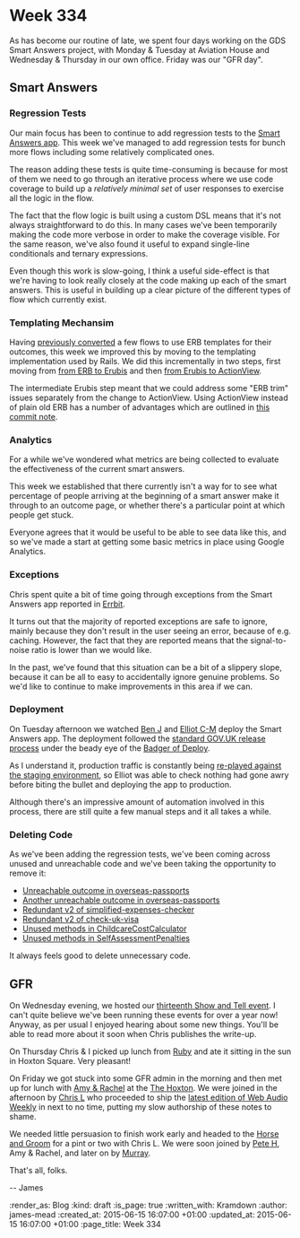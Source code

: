 Week 334
========

As has become our routine of late, we spent four days working on the GDS Smart Answers project, with Monday & Tuesday at Aviation House and Wednesday & Thursday in our own office. Friday was our "GFR day".

## Smart Answers

### Regression Tests

Our main focus has been to continue to add regression tests to the [Smart Answers app][]. This week we've managed to add regression tests for bunch more flows including some relatively complicated ones.

The reason adding these tests is quite time-consuming is because for most of them we need to go through an iterative process where we use code coverage to build up a *relatively minimal set* of user responses to exercise all the logic in the flow.

The fact that the flow logic is built using a custom DSL means that it's not always straightforward to do this. In many cases we've been temporarily making the code more verbose in order to make the coverage visible. For the same reason, we've also found it useful to expand single-line conditionals and ternary expressions.

Even though this work is slow-going, I think a useful side-effect is that we're having to look really closely at the code making up each of the smart answers. This is useful in building up a clear picture of the different types of flow which currently exist.

### Templating Mechansim

Having [previously converted][week-330-templating-mechanism] a few flows to use ERB templates for their outcomes, this week we improved this by moving to the templating implementation used by Rails. We did this incrementally in two steps, first moving from [from ERB to Erubis][erb-to-erubis-commit] and then [from Erubis to ActionView][erubis-to-action-view-commits].

The intermediate Erubis step meant that we could address some "ERB trim" issues separately from the change to ActionView. Using ActionView instead of plain old ERB has a number of advantages which are outlined in [this commit note][erubis-to-action-view-commit].

### Analytics

For a while we've wondered what metrics are being collected to evaluate the effectiveness of the current smart answers.

This week we established that there currently isn't a way for to see what percentage of people arriving at the beginning of a smart answer make it through to an outcome page, or whether there's a particular point at which people get stuck.

Everyone agrees that it would be useful to be able to see data like this, and so we've made a start at getting some basic metrics in place using Google Analytics.

### Exceptions

Chris spent quite a bit of time going through exceptions from the Smart Answers app reported in [Errbit][].

It turns out that the majority of reported exceptions are safe to ignore, mainly because they don't result in the user seeing an error, because of e.g. caching. However, the fact that they are reported means that the signal-to-noise ratio is lower than we would like.

In the past, we've found that this situation can be a bit of a slippery slope, because it can be all to easy to accidentally ignore genuine problems. So we'd like to continue to make improvements in this area if we can.

### Deployment

On Tuesday afternoon we watched [Ben J][] and [Elliot C-M][] deploy the Smart Answers app. The deployment followed the [standard GOV.UK release process][govuk-release-process] under the beady eye of the [Badger of Deploy][].

As I understand it, production traffic is constantly being [re-played against the staging environment][govuk-replay-production-traffic], so Elliot was able to check nothing had gone awry before biting the bullet and deploying the app to production.

Although there's an impressive amount of automation involved in this process, there are still quite a few manual steps and it all takes a while.

### Deleting Code

As we've been adding the regression tests, we've been coming across unused and unreachable code and we've been taking the opportunity to remove it:

* [Unreachable outcome in overseas-passports](https://github.com/alphagov/smart-answers/pull/1678)
* [Another unreachable outcome in overseas-passports](https://github.com/alphagov/smart-answers/pull/1694)
* [Redundant v2 of simplified-expenses-checker](https://github.com/alphagov/smart-answers/pull/1702)
* [Redundant v2 of check-uk-visa](https://github.com/alphagov/smart-answers/pull/1691)
* [Unused methods in ChildcareCostCalculator](https://github.com/alphagov/smart-answers/pull/1692)
* [Unused methods in SelfAssessmentPenalties](https://github.com/alphagov/smart-answers/pull/1703)

It always feels good to delete unnecessary code.

## GFR

On Wednesday evening, we hosted our [thirteenth Show and Tell event][show-and-tell-june]. I can't quite believe we've been running these events for over a year now! Anyway, as per usual I enjoyed hearing about some new things. You'll be able to read more about it soon when Chris publishes the write-up.

On Thursday Chris & I picked up lunch from [Ruby][] and ate it sitting in the sun in Hoxton Square. Very pleasant!

On Friday we got stuck into some GFR admin in the morning and then met up for lunch with [Amy & Rachel][hookline] at the [The Hoxton][]. We were joined in the afternoon by [Chris L][] who proceeded to ship the [latest edition of Web Audio Weekly][waw-39] in next to no time, putting my slow authorship of these notes to shame.

We needed little persuasion to finish work early and headed to the [Horse and Groom][] for a pint or two with Chris L. We were soon joined by [Pete H][], Amy & Rachel, and later on by [Murray][].

That's all, folks.

-- James


[Smart Answers app]: https://github.com/alphagov/smart-answers
[week-330-templating-mechanism]: /week-330#templating-mechanism
[erb-to-erubis-commit]: https://github.com/alphagov/smart-answers/commit/2120f4b4aa684855201c3384ca9c51d3ef9f5e00
[erubis-to-action-view-commits]: https://github.com/alphagov/smart-answers/compare/1547bfed7e909fe56e46e2b59667266007db345c...da6e41385e619323c363b395a8a38d8aa66fec0c
[erubis-to-action-view-commit]: https://github.com/alphagov/smart-answers/commit/bbc105a39d536e00d5f562c0eda10499bac854b4
[Errbit]: https://github.com/errbit/errbit
[govuk-replay-production-traffic]: https://gdstechnology.blog.gov.uk/2013/12/13/putting-the-router-through-its-paces/#replay-production-traffic
[govuk-release-process]: https://gdstechnology.blog.gov.uk/2014/09/10/releasing-applications-to-gov-uk/#our-release-process
[Badger of Deploy]: https://twitter.com/BadgerOfDeploy
[Ben J]: http://www.benjanecke.com/
[Elliot C-M]: http://elliotcm.co.uk/
[show-and-tell-june]: http://lanyrd.com/2015/gfr-show-and-tell-june/
[Ruby]: https://twitter.com/ruby_shoreditch
[hookline]: http://hookline.tv/
[The Hoxton]: https://thehoxton.com/
[Chris L]: http://chrislowis.co.uk/
[waw-39]: http://blog.chrislowis.co.uk/waw/2015/06/12/web-audio-weekly-39.html
[Horse and Groom]: http://thehorseandgroom.net/
[Pete H]: https://twitter.com/yahoo_pete
[Murray]: http://h-lame.com/

:render_as: Blog
:kind: draft
:is_page: true
:written_with: Kramdown
:author: james-mead
:created_at: 2015-06-15 16:07:00 +01:00
:updated_at: 2015-06-15 16:07:00 +01:00
:page_title: Week 334
